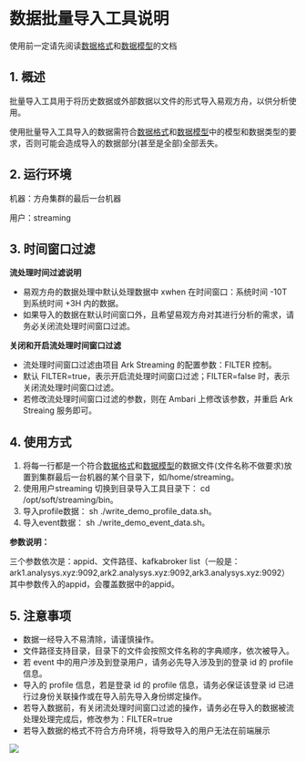 # 数据批量导入工具说明

使用前一定请先阅读[数据格式](./integration-data-type.md)和[数据模型](./integration-data-model.md)的文档

## 1. 概述

批量导入工具用于将历史数据或外部数据以文件的形式导入易观方舟，以供分析使用。

使用批量导入工具导入的数据需符合[数据格式](./integration-data-type.md)和[数据模型](./integration-data-model.md)中的模型和数据类型的要求，否则可能会造成导入的数据部分(甚至是全部)全部丢失。

## 2. 运行环境

机器：方舟集群的最后一台机器

用户：streaming

## 3. 时间窗口过滤

**流处理时间过滤说明**

* 易观方舟的数据处理中默认处理数据中 xwhen 在时间窗口：系统时间 -10T 到系统时间 +3H 内的数据。
* 如果导入的数据在默认时间窗口外，且希望易观方舟对其进行分析的需求，请务必关闭流处理时间窗口过滤。

**关闭和开启流处理时间窗口过滤**

* 流处理时间窗口过滤由项目 Ark Streaming 的配置参数：FILTER 控制。
* 默认 FILTER=true，表示开启流处理时间窗口过滤；FILTER=false 时，表示关闭流处理时间窗口过滤。
* 若修改流处理时间窗口过滤的参数，则在 Ambari 上修改该参数，并重启 Ark Streaing 服务即可。

## 4. 使用方式

1. 将每一行都是一个符合[数据格式](./integration-data-type.md)和[数据模型](./integration-data-model.md)的数据文件(文件名称不做要求)放置到集群最后一台机器的某个目录下，如/home/streaming。
2. 使用用户streaming 切换到目录导入工具目录下： cd /opt/soft/streaming/bin。
3. 导入profile数据： sh ./write_demo_profile_data.sh。
4. 导入event数据： sh ./write_demo_event_data.sh。

**参数说明：**

三个参数依次是：appid、文件路径、kafkabroker list（一般是：ark1.analysys.xyz:9092,ark2.analysys.xyz:9092,ark3.analysys.xyz:9092）
其中参数传入的appid，会覆盖数据中的appid。

## 5. 注意事项

* 数据一经导入不易清除，请谨慎操作。
* 文件路径支持目录，目录下的文件会按照文件名称的字典顺序，依次被导入。
* 若 event 中的用户涉及到登录用户，请务必先导入涉及到的登录 id 的 profile 信息。
* 导入的 profile 信息，若是登录 id 的 profile 信息，请务必保证该登录 id 已进行过身份关联操作或在导入前先导入身份绑定操作。
* 若导入数据前，有关闭流处理时间窗口过滤的操作，请务必在导入的数据被流处理处理完成后，修改参为：FILTER=true
* 若导入数据的格式不符合方舟环境，将导致导入的用户无法在前端展示

[![ ](https://imguserradar.analysys.cn/fangzhou/img/2019/01/201901151711159657.jpeg)](https://ark.analysys.cn/view/sign/signup.html?campaign_id=2111486795&utm_campaign=%E6%96%87%E6%A1%A3%E6%B3%A8%E5%86%8C&utm_medium=%E8%87%AA%E5%AA%92%E4%BD%93&utm_source=%E6%96%87%E6%A1%A3&utm_content=&utm_term=)